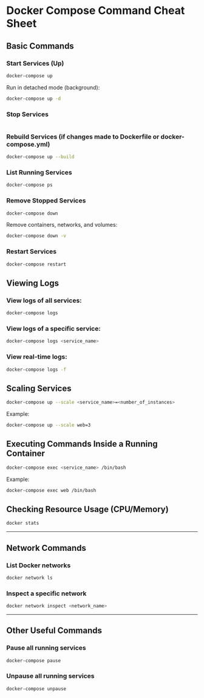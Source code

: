 
# Docker Compose Command Cheat Sheet

## Basic Commands

### Start Services (Up)
```bash
docker-compose up
```

Run in detached mode (background):
```bash
docker-compose up -d
```

### Stop Services
```bash
```

### Rebuild Services (if changes made to Dockerfile or docker-compose.yml)
```bash
docker-compose up --build
```

### List Running Services
```bash
docker-compose ps
```

### Remove Stopped Services
```bash
docker-compose down
```

Remove containers, networks, and volumes:
```bash
docker-compose down -v
```

### Restart Services
```bash
docker-compose restart
```

## Viewing Logs

### View logs of all services:
```bash
docker-compose logs
```

### View logs of a specific service:
```bash
docker-compose logs <service_name>
```

### View real-time logs:
```bash
docker-compose logs -f
```

## Scaling Services
```bash
docker-compose up --scale <service_name>=<number_of_instances>
```

Example:
```bash
docker-compose up --scale web=3
```

## Executing Commands Inside a Running Container
```bash
docker-compose exec <service_name> /bin/bash
```

Example:
```bash
docker-compose exec web /bin/bash
```

## Checking Resource Usage (CPU/Memory)
```bash
docker stats
```

---

## Network Commands

### List Docker networks
```bash
docker network ls
```

### Inspect a specific network
```bash
docker network inspect <network_name>
```

---

## Other Useful Commands

### Pause all running services
```bash
docker-compose pause
```

### Unpause all running services
```bash
docker-compose unpause
```
